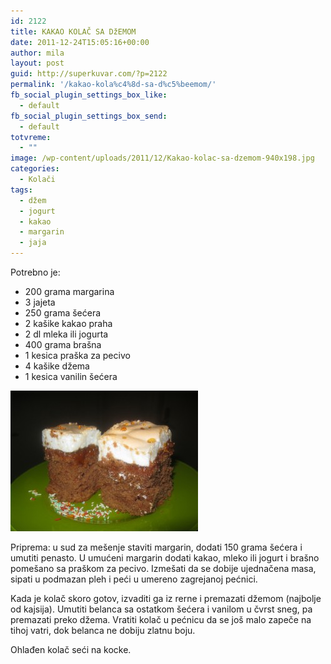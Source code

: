 ```yaml
---
id: 2122
title: KAKAO KOLAČ SA DžEMOM
date: 2011-12-24T15:05:16+00:00
author: mila
layout: post
guid: http://superkuvar.com/?p=2122
permalink: '/kakao-kola%c4%8d-sa-d%c5%beemom/'
fb_social_plugin_settings_box_like:
  - default
fb_social_plugin_settings_box_send:
  - default
totvreme:
  - ""
image: /wp-content/uploads/2011/12/Kakao-kolac-sa-dzemom-940x198.jpg
categories:
  - Kolači
tags:
  - džem
  - jogurt
  - kakao
  - margarin
  - jaja
---
```

Potrebno je:

  * 200 grama margarina
  * 3 jajeta
  * 250 grama šećera
  * 2 kašike kakao praha
  * 2 dl mleka ili jogurta
  * 400 grama brašna
  * 1 kesica praška za pecivo
  * 4 kašike džema
  * 1 kesica vanilin šećera

<img class="alignnone size-medium wp-image-5621" src="/wp-content/uploads/2011/12/Kakao-kolac-sa-dzemom-300x225.jpg" alt="Kakao kolac sa dzemom" width="300" height="225" /> 

Priprema: u sud za mešenje staviti margarin, dodati 150 grama šećera i umutiti penasto. U umućeni margarin dodati kakao, mleko ili jogurt i brašno pomešano sa praškom za pecivo. Izmešati da se dobije ujednačena masa, sipati u podmazan pleh i peći u umereno zagrejanoj pećnici.

Kada je kolač skoro gotov, izvaditi ga iz rerne i premazati džemom (najbolje od kajsija). Umutiti belanca sa ostatkom šećera i vanilom u čvrst sneg, pa premazati preko džema. Vratiti kolač u pećnicu da se još malo zapeče na tihoj vatri, dok belanca ne dobiju zlatnu boju.

Ohlađen kolač seći na kocke.